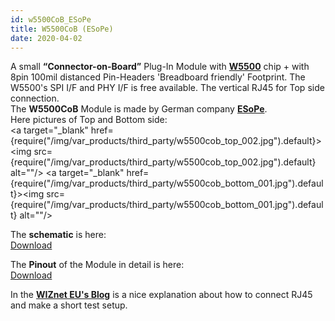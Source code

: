 ```yaml
---
id: w5500CoB_ESoPe
title: W5500CoB (ESoPe)
date: 2020-04-02
---
```


A small **“Connector-on-Board”** Plug-In Module with
**[W5500](../Product/iEthernet/W5500/overview)** chip + with 8pin 100mil distanced
Pin-Headers 'Breadboard friendly' Footprint. The W5500's SPI I/F and PHY
I/F is free available. The vertical RJ45 for Top side connection.  
The **W5500CoB** Module is made by German company
**[ESoPe](http://esope.de/)**.  
Here pictures of Top and Bottom side:  
<a target="_blank" href={require("/img/var_products/third_party/w5500cob_top_002.jpg").default}><img src={require("/img/var_products/third_party/w5500cob_top_002.jpg").default} alt=""/></a>
<a target="_blank" href={require("/img/var_products/third_party/w5500cob_bottom_001.jpg").default}><img src={require("/img/var_products/third_party/w5500cob_bottom_001.jpg").default} alt=""/></a>  
  
The **schematic** is here:  
[Download](/img/var_products/third_party/esope_w5500cob_v1.pdf)
  
The **Pinout** of the Module in detail is here:  
[Download](/img/var_products/third_party/esope_w5500cob_v1_brd.pdf)
  
In the **[WIZnet EU's
Blog](https://wizneteu.wordpress.com/2015/04/29/w5500bob-break-out-board-with-rj45-and-espruino-pico-part-1-hardware/)**
is a nice explanation about how to connect RJ45 and make a short test
setup.